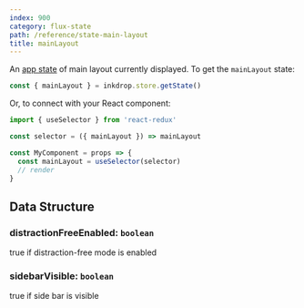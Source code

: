 ```yaml
---
index: 900
category: flux-state
path: /reference/state-main-layout
title: mainLayout
---
```


An [app state](/manual/flux-architecture) of main layout currently displayed.
To get the `mainLayout` state:

```js
const { mainLayout } = inkdrop.store.getState()
```

Or, to connect with your React component:

```js
import { useSelector } from 'react-redux'

const selector = ({ mainLayout }) => mainLayout

const MyComponent = props => {
  const mainLayout = useSelector(selector)
  // render
}
```

## Data Structure

### distractionFreeEnabled: `boolean`

true if distraction-free mode is enabled

### sidebarVisible: `boolean`

true if side bar is visible
